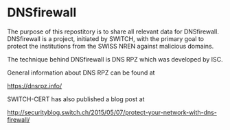 # DNSfirewall
The purpose of this repostitory is to share all relevant data for DNSfirewall.
DNSfirewall is a project, initiated by SWITCH, with the primary goal to protect the institutions from the SWISS NREN against malicious domains. 

The technique behind DNSfirewall is DNS RPZ which was developed by ISC.

General information about DNS RPZ can be found at

https://dnsrpz.info/

SWITCH-CERT has also published a blog post at

http://securityblog.switch.ch/2015/05/07/protect-your-network-with-dns-firewall/
